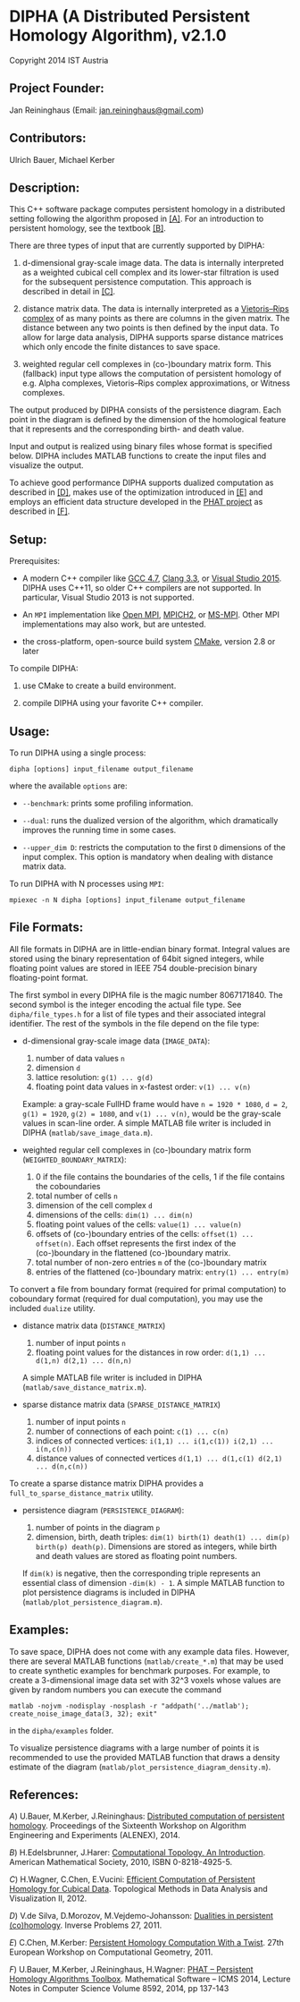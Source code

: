 # DIPHA (A Distributed Persistent Homology Algorithm), v2.1.0
Copyright 2014 IST Austria
## Project Founder: 

Jan Reininghaus (Email: jan.reininghaus@gmail.com)


## Contributors: 

Ulrich Bauer, Michael Kerber


## Description:

This C++ software package computes persistent homology in a distributed setting following the algorithm proposed in [[A]](http://dx.doi.org/10.1137/1.9781611973198.4). For an introduction to persistent homology, see the textbook [[B]](http://www.ams.org/bookstore-getitem/item=mbk-69). 

There are three types of input that are currently supported by DIPHA:	

  1. d-dimensional gray-scale image data. The data is internally interpreted as a weighted cubical cell complex and its lower-star filtration is used for the subsequent persistence computation. This approach is described in detail in [[C]](http://link.springer.com/chapter/10.1007%2F978-3-642-23175-9_7).
  
  2. distance matrix data. The data is internally interpreted as a [Vietoris–Rips complex](https://en.wikipedia.org/wiki/Vietoris%E2%80%93Rips_complex) of as many points as there are columns in the given matrix. The distance between any two points is then defined by the input data. To allow for large data analysis, DIPHA supports sparse distance matrices which only encode the finite distances to save space.

  3. weighted regular cell complexes in (co-)boundary matrix form. This (fallback) input type allows the computation of persistent homology of e.g. Alpha complexes, Vietoris–Rips complex approximations, or Witness complexes. 
  
The output produced by DIPHA consists of the persistence diagram. Each point in the diagram is defined by the dimension of the homological feature that it represents and the corresponding birth- and death value. 

Input and output is realized using binary files whose format is specified below. DIPHA includes MATLAB functions to create the input files and visualize the output.

To achieve good performance DIPHA supports dualized computation as described in [[D]](http://citeseerx.ist.psu.edu/viewdoc/summary?doi=10.1.1.225.5421), makes use of the optimization introduced in [[E]](http://citeseerx.ist.psu.edu/viewdoc/summary?doi=10.1.1.224.6560) and employs an efficient data structure developed in the [PHAT project](http://phat.googlecode.com/) as described in [[F]](https://people.mpi-inf.mpg.de/~mkerber/bkrw-pphat.pdf).

## Setup:

Prerequisites:

  * A modern C++ compiler like [GCC 4.7](http://gcc.gnu.org/), [Clang 3.3](http://clang.llvm.org/), or [Visual Studio 2015](https://www.visualstudio.com/vs-2015-product-editions). DIPHA uses C++11, so older C++ compilers are not supported. In particular, Visual Studio 2013 is not supported.

  * An `MPI` implementation like [Open MPI](http://www.open-mpi.org/), [MPICH2](http://www.mpich.org/), or [MS-MPI](https://msdn.microsoft.com/en-us/library/vs/alm/bb524831(v=vs.85).aspx). Other MPI implementations may also work, but are untested.

  * the cross-platform, open-source build system [CMake](http://www.cmake.org/), version 2.8 or later

To compile DIPHA:

  1. use CMake to create a build environment.
  
  2. compile DIPHA using your favorite C++ compiler.

## Usage:

To run DIPHA using a single process:
```
dipha [options] input_filename output_filename
```
where the available `options` are:

  * `--benchmark`: prints some profiling information.

  * `--dual`: runs the dualized version of the algorithm, which dramatically improves the running time in some cases.
  
  * `--upper_dim D`: restricts the computation to the first `D` dimensions of the input complex. This option is mandatory when dealing with distance matrix data.

To run DIPHA with N processes using `MPI`:
```
mpiexec -n N dipha [options] input_filename output_filename
```

## File Formats:

All file formats in DIPHA are in little-endian binary format. Integral values are stored using the binary representation of 64bit signed integers, while floating point values are stored in IEEE 754 double-precision binary floating-point format.

The first symbol in every DIPHA file is the magic number 8067171840. The second symbol is the integer encoding the actual file type. See `dipha/file_types.h` for a list of file types and their associated integral identifier. The rest of the symbols in the file depend on the file type:

  * d-dimensional gray-scale image data (`IMAGE_DATA`):
    1. number of data values `n` 
    2. dimension `d` 
    3. lattice resolution: `g(1) ... g(d)` 
    4. floating point data values in x-fastest order: `v(1) ... v(n)` 
	
    Example: a gray-scale FullHD frame would have `n = 1920 * 1080`, `d = 2`, `g(1) = 1920`, `g(2) = 1080`, and `v(1) ... v(n)`, would be the gray-scale values in scan-line order.
    A simple MATLAB file writer is included in DIPHA (`matlab/save_image_data.m`).
	
  * weighted regular cell complexes in (co-)boundary matrix form (`WEIGHTED_BOUNDARY_MATRIX`):
    1. 0 if the file contains the boundaries of the cells, 1 if the file contains the coboundaries 
    2. total number of cells `n`
    3. dimension of the cell complex `d`
    4. dimensions of the cells: `dim(1) ... dim(n)`
    5. floating point values of the cells: `value(1) ... value(n)`
    6. offsets of (co-)boundary entries of the cells: `offset(1) ... offset(n)`. Each offset represents the first index of the (co-)boundary in the flattened (co-)boundary matrix.
    7. total number of non-zero entries `m` of the (co-)boundary matrix 
    8. entries of the flattened (co-)boundary matrix: `entry(1) ... entry(m)`
	
  To convert a file from boundary format (required for primal computation) to coboundary format (required for dual computation), you may use the included `dualize` utility.
    
  * distance matrix data (`DISTANCE_MATRIX`)
    1. number of input points `n` 
    2. floating point values for the distances in row order: `d(1,1) ... d(1,n) d(2,1) ... d(n,n)`
	
    A simple MATLAB file writer is included in DIPHA (`matlab/save_distance_matrix.m`).

  * sparse distance matrix data (`SPARSE_DISTANCE_MATRIX`)
    1. number of input points `n`
    2. number of connections of each point: `c(1) ... c(n)`
    3. indices of connected vertices: `i(1,1) ... i(1,c(1)) i(2,1) ... i(n,c(n))`
    4. distance values of connected vertices `d(1,1) ... d(1,c(1) d(2,1) ... d(n,c(n))`
    
 To create a sparse distance matrix DIPHA provides a `full_to_sparse_distance_matrix` utility.

  * persistence diagram (`PERSISTENCE_DIAGRAM`):
    1. number of points in the diagram `p`
    2. dimension, birth, death triples: `dim(1) birth(1) death(1) ... dim(p) birth(p) death(p)`. Dimensions are stored as integers, while birth and death values are stored as floating point numbers.
	
    If `dim(k)` is negative, then the corresponding triple represents an essential class of dimension `-dim(k) - 1`.
    A simple MATLAB function to plot persistence diagrams is included in DIPHA (`matlab/plot_persistence_diagram.m`).
    
## Examples:
To save space, DIPHA does not come with any example data files. However, there are several MATLAB functions (`matlab/create_*.m`) that may be used to create synthetic examples for benchmark purposes. For example, to create a 3-dimensional image data set with 32^3 voxels whose values are given by random numbers you can execute the command
```
matlab -nojvm -nodisplay -nosplash -r "addpath('../matlab'); create_noise_image_data(3, 32); exit"
```
in the `dipha/examples` folder.

To visualize persistence diagrams with a large number of points it is recommended to use the provided MATLAB function that draws a density estimate of the diagram (`matlab/plot_persistence_diagram_density.m`).
 
## References:
*A*) U.Bauer, M.Kerber, J.Reininghaus: [Distributed computation of persistent homology](http://dx.doi.org/10.1137/1.9781611973198.4). Proceedings of the Sixteenth Workshop on Algorithm Engineering and Experiments (ALENEX), 2014.

*B*) H.Edelsbrunner, J.Harer: [Computational Topology, An Introduction](http://www.ams.org/bookstore-getitem/item=mbk-69). American Mathematical Society, 2010, ISBN 0-8218-4925-5.

*C*) H.Wagner, C.Chen, E.Vucini: [Efficient Computation of Persistent Homology for Cubical Data](http://link.springer.com/chapter/10.1007%2F978-3-642-23175-9_7). Topological Methods in Data Analysis and Visualization II, 2012.

*D*) V.de Silva, D.Morozov, M.Vejdemo-Johansson: [Dualities in persistent (co)homology](http://citeseerx.ist.psu.edu/viewdoc/summary?doi=10.1.1.225.5421). Inverse Problems 27, 2011.

*E*) C.Chen, M.Kerber: [Persistent Homology Computation With a Twist](http://citeseerx.ist.psu.edu/viewdoc/summary?doi=10.1.1.224.6560). 27th European Workshop on Computational Geometry, 2011.

*F*) U.Bauer, M.Kerber, J.Reininghaus, H.Wagner: [PHAT – Persistent Homology Algorithms Toolbox](https://people.mpi-inf.mpg.de/~mkerber/bkrw-pphat.pdf). Mathematical Software – ICMS 2014, Lecture Notes in Computer Science Volume 8592, 2014, pp 137-143
  
